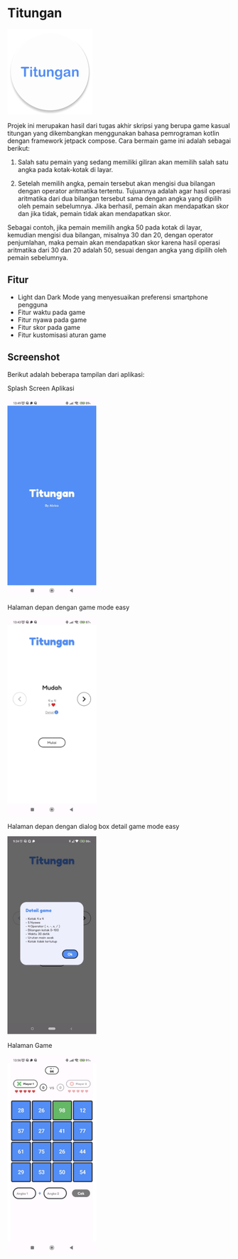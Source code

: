 # Titungan

![Project Logo](/images/logo.jpeg)

Projek ini merupakan hasil dari tugas akhir skripsi yang berupa game kasual titungan yang dikembangkan menggunakan bahasa pemrograman kotlin dengan framework
jetpack compose. Cara bermain game ini adalah sebagai berikut: 

1. Salah satu pemain yang sedang memiliki giliran akan memilih salah satu 
  angka pada kotak-kotak di layar.

2. Setelah memilih angka, pemain tersebut akan mengisi dua bilangan dengan operator aritmatika tertentu. Tujuannya adalah agar hasil operasi aritmatika dari
  dua bilangan tersebut sama dengan angka yang dipilih oleh pemain sebelumnya. Jika berhasil, pemain akan mendapatkan skor dan jika tidak, pemain tidak akan
  mendapatkan skor.

Sebagai contoh, jika pemain memilih angka 50 pada kotak di layar, kemudian mengisi dua bilangan, misalnya 30 dan 20, dengan operator penjumlahan, maka pemain
akan mendapatkan skor karena hasil operasi aritmatika dari 30 dan 20 adalah 50, sesuai dengan angka yang dipilih oleh pemain sebelumnya.

## Fitur
- Light dan Dark Mode yang menyesuaikan preferensi smartphone pengguna
- Fitur waktu pada game
- Fitur nyawa pada game
- Fitur skor pada game
- Fitur kustomisasi aturan game

## Screenshot
Berikut adalah beberapa tampilan dari aplikasi:

Splash Screen Aplikasi

<img src="/images/splash%20screen.jpeg" alt="Tampilan halaman depan dengan light mode" width="200"/>

Halaman depan dengan game mode easy

<img src="/images/main%20menu%20-%20mudah.jpeg" alt="Tampilan halaman depan dengan dark mode" width="200"/>

Halaman depan dengan dialog box detail game mode easy

<img src="/images/main%20menu%20-%20detail%20mudah.jpeg" alt="Dialog box detail mudah" width="200"/>

Halaman Game

<img src="/images/game%20ketika%20kotak%20diklik.jpeg" alt="Halaman Game" width="200"/>
